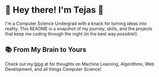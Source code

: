 # 👋 Hey there! I'm Tejas 🚀

I'm a Computer Science Undergrad with a knack for turning ideas into reality. This README is a snapshot of my journey, skills, and the projects that keep me coding through the night (in the best way possible!).

## 📚 From My Brain to Yours

Check out my [blog](https://screenager.vercel.app/blog) at for thoughts on Machine Learning, Algorithms, Web Development, and all things Computer Science!
